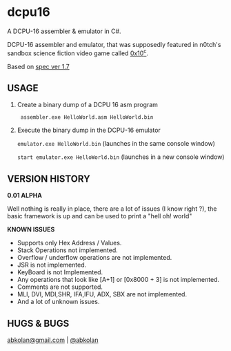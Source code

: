 # dcpu16
A  DCPU-16 assembler &amp; emulator in C#.

DCPU-16 assembler and emulator, that was supposedly featured in n0tch's sandbox science fiction video game called [0x10<sup>c</sup>](http://en.wikipedia.org/wiki/0x10c). 

Based on [spec ver 1.7](https://github.com/abkolan/dcpu16/blob/master/dcpu-1-7.txt)

## USAGE ##
1. Create a binary dump of a DCPU 16 asm program 

	` assembler.exe HelloWorld.asm HelloWorld.bin`

1. Execute the binary dump in the DCPU-16 emulator

    `emulator.exe HelloWorld.bin` (launches in the same console window)
    
    `start emulator.exe HelloWorld.bin` (launches in a new console window)

## VERSION HISTORY ##
**0.01 ALPHA**

Well nothing is really in place, there are a lot of issues (I know right ?), the basic 
framework is up and can be used to print a "hell oh! world"

**KNOWN ISSUES**

- Supports only Hex Address / Values.
- Stack Operations not implemented.
- Overflow / underflow operations are not implemented.
- JSR is not implemented.
- KeyBoard is not Implemented.
- Any operations that look like [A+1] or [0x8000 + 3] is not implemented.
- Comments are not supported.
- MLI, DVI, MDI,SHR, IFA,IFU, ADX, SBX are not implemented.
- And a lot of unknown issues.

## HUGS & BUGS ##
[abkolan@gmail.com](mailto:abkolan@gmail.com "email me") | [@abkolan ](http://twitter.com/abkolan "Tweet!")

